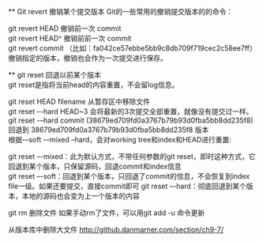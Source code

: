 
** Git revert 撤销某个提交版本
Git的一些常用的撤销提交版本的的命令：

git revert HEAD                  撤销前一次 commit  
git revert HEAD^               撤销前前一次 commit  
git revert commit （比如：fa042ce57ebbe5bb9c8db709f719cec2c58ee7ff）撤销指定的版本，撤销也会作为一次提交进行保存。  


** git reset 回退以前某个版本  
git reset是指将当前head的内容重置，不会留log信息。 

git reset HEAD filename  从暂存区中移除文件  
git reset –-hard HEAD~3  会将最新的3次提交全部重置，就像没有提交过一样。  
git reset -–hard commit (38679ed709fd0a3767b79b93d0fba5bb8dd235f8) 回退到 38679ed709fd0a3767b79b93d0fba5bb8dd235f8 版本  
根据-–soft -–mixed –hard，会对working tree和index和HEAD进行重置:  

git reset –-mixed：此为默认方式，不带任何参数的git reset，即时这种方式，它回退到某个版本，只保留源码，回退commit和index信息  
git reset –-soft：回退到某个版本，只回退了commit的信息，不会恢复到index file一级。如果还要提交，直接commit即可 
git reset –-hard：彻底回退到某个版本，本地的源码也会变为上一个版本的内容  



git rm 删除文件
如果手动rm了文件，可以用git add -u 命令更新

从版本库中删除大文件
http://github.danmarner.com/section/ch9-7/

